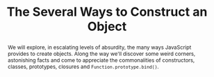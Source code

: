 ---
title: "The Several Ways to Construct an Object"
speaker: Noah Adams
tags: ["Talk", "CascadiaJS 2019", "Noah Adams"]
slides: https://several-ways-to-construct-an-object.surge.sh/
abstract: "We will explore, in escalating levels of absurdity, the many ways JavaScript provides to create objects. Along the way we'll discover some weird corners, astonishing facts and come to appreciate the commonalities of constructors, classes, prototypes, closures and `Function.prototype.bind()`."
resources: ["https://developer.mozilla.org/en-US/docs/Web/JavaScript/Reference/Operators/Object_initializer","https://v8.dev/blog/cost-of-javascript-2019#json","https://en.wikipedia.org/wiki/Mixin#In_JavaScript","https://developer.mozilla.org/en-US/docs/Web/JavaScript/Reference/Global_Objects/Object/create","https://developer.mozilla.org/en-US/docs/Web/JavaScript/Reference/Operators/class","https://en.wikipedia.org/wiki/Builder_pattern#Java","https://developer.mozilla.org/en-US/docs/Web/JavaScript/Reference/Global_objects/Function/bind"]
layout: talk
---
